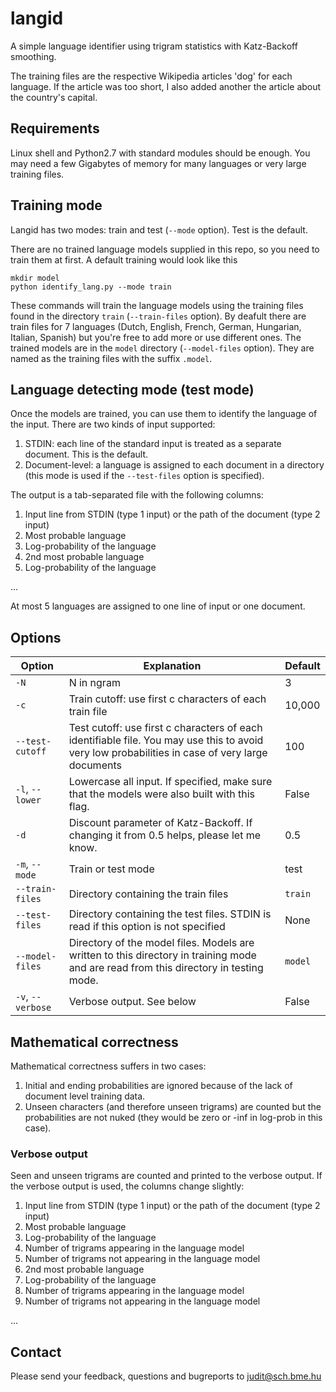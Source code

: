 langid
======

A simple language identifier using trigram statistics with Katz-Backoff smoothing.

The training files are the respective Wikipedia articles 'dog' for each language.
If the article was too short, I also added another the article about the country's capital.

## Requirements

Linux shell and Python2.7 with standard modules should be enough. 
You may need a few Gigabytes of memory for many languages or very large training files.

## Training mode

Langid has two modes: train and test (`--mode` option). Test is the default.

There are no trained language models supplied in this repo, so you need to train them at first.
A default training would look like this

    mkdir model
    python identify_lang.py --mode train

These commands will train the language models using the training files found in the directory `train` (`--train-files` option).
By deafult there are train files for 7 languages (Dutch, English, French, German, Hungarian, Italian, Spanish)
but you're free to add more or use different ones.
The trained models are in the `model` directory (`--model-files` option).
They are named as the training files with the suffix `.model`.

## Language detecting mode (test mode)

Once the models are trained, you can use them to identify the language of the input.
There are two kinds of input supported:

1. STDIN: each line of the standard input is treated as a separate document. This is the default.
2. Document-level: a language is assigned to each document in a directory (this mode is used if the `--test-files` option is specified).

The output is a tab-separated file with the following columns:

1. Input line from STDIN (type 1 input) or the path of the document (type 2 input)
2. Most probable language
3. Log-probability of the language
4. 2nd most probable language
5. Log-probability of the language

...

At most 5 languages are assigned to one line of input or one document.

## Options

| Option  | Explanation | Default |
| ------------- | ------------- | --- |
| `-N` | N in ngram | 3 |
| `-c` | Train cutoff: use first c characters of each train file | 10,000 |
| `--test-cutoff` | Test cutoff: use first c characters of each identifiable file. You may use this to avoid very low probabilities in case of very large documents | 100 |
| `-l`, `--lower` | Lowercase all input. If specified, make sure that the models were also built with this flag. | False |
| `-d` | Discount parameter of Katz-Backoff. If changing it from 0.5 helps, please let me know. | 0.5 |
| `-m`, `--mode` | Train or test mode | test |
| `--train-files` | Directory containing the train files | `train` |
| `--test-files` | Directory containing the test files. STDIN is read if this option is not specified | None |
| `--model-files` | Directory of the model files. Models are written to this directory in training mode and are read from this directory in testing mode. | `model` |
| `-v`, `--verbose` | Verbose output. See below | False |

## Mathematical correctness

Mathematical correctness suffers in two cases:

1. Initial and ending probabilities are ignored because of the lack of document level training data.
2. Unseen characters (and therefore unseen trigrams) are counted but the probabilities are not nuked (they would be zero or -inf in log-prob in this case).

### Verbose output

Seen and unseen trigrams are counted and printed to the verbose output. If the verbose output is used, the columns change slightly:

1. Input line from STDIN (type 1 input) or the path of the document (type 2 input)
2. Most probable language
3. Log-probability of the language
4. Number of trigrams appearing in the language model
5. Number of trigrams not appearing in the language model
4. 2nd most probable language
5. Log-probability of the language
4. Number of trigrams appearing in the language model
5. Number of trigrams not appearing in the language model

...

## Contact

Please send your feedback, questions and bugreports to judit@sch.bme.hu

